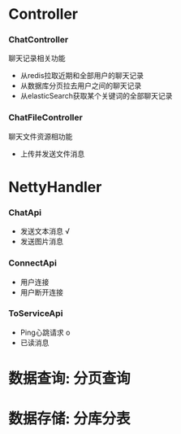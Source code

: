 # Controller
### ChatController
聊天记录相关功能
* 从redis拉取近期和全部用户的聊天记录
* 从数据库分页拉去用户之间的聊天记录
* 从elasticSearch获取某个关键词的全部聊天记录

### ChatFileController
聊天文件资源相功能
* 上传并发送文件消息

# NettyHandler
### ChatApi
* 发送文本消息                                √
* 发送图片消息
### ConnectApi
* 用户连接
* 用户断开连接
### ToServiceApi
* Ping心跳请求                               o
* 已读消息


# 数据查询: 分页查询
# 数据存储: 分库分表